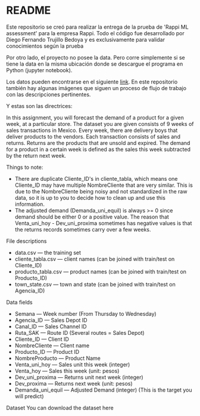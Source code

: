 # README

Este repositorio se creó para realizar la entrega de la prueba de 'Rappi ML assessment' para la empresa Rappi. Todo el código fue desarrollado por Diego Fernando Trujillo Bedoya y es exclusivamente para validar conocimientos según la prueba


Por otro lado, el proyecto no posee la data. Pero corre simplemente si se tiene la data en la misma ubicación donde se descargue el programa en Python (jupyter notebook).

Los datos pueden encontrarse en el siguiente [link](https://drive.google.com/file/d/0B5XtSrqMH82icDlmME83NkNmaUE/view). En este repositorio también hay algunas imágenes que siguen un proceso de flujo de trabajo con las descripciones pertinentes.

Y estas son las directrices:


In this assignment, you will forecast the demand of a product for a given week, at a particular store. The dataset you are given consists of 9 weeks of sales transactions in Mexico. Every week, there are delivery boys that deliver products to the vendors. Each transaction consists of sales and returns. Returns are the products that are unsold and expired. The demand for a product in a certain week is defined as the sales this week subtracted by the return next week.

Things to note:
* There are duplicate Cliente_ID's in cliente_tabla, which means one Cliente_ID may have multiple NombreCliente that are very similar. This is due to the NombreCliente being noisy and not standardized in the raw data, so it is up to you to decide how to clean up and use this information.
* The adjusted demand (Demanda_uni_equil) is always >= 0 since demand should be either 0 or a positive value. The reason that Venta_uni_hoy - Dev_uni_proxima sometimes has negative values is that the returns records sometimes carry over a few weeks.


File descriptions
* data.csv — the training set
* cliente_tabla.csv — client names (can be joined with train/test on Cliente_ID)
* producto_tabla.csv — product names (can be joined with train/test on Producto_ID)
* town_state.csv — town and state (can be joined with train/test on Agencia_ID)



Data fields
* Semana — Week number (From Thursday to Wednesday)
* Agencia_ID — Sales Depot ID
* Canal_ID — Sales Channel ID
* Ruta_SAK — Route ID (Several routes = Sales Depot)
* Cliente_ID — Client ID
* NombreCliente — Client name
* Producto_ID — Product ID
* NombreProducto — Product Name
* Venta_uni_hoy — Sales unit this week (integer)
* Venta_hoy — Sales this week (unit: pesos)
* Dev_uni_proxima — Returns unit next week (integer)
* Dev_proxima — Returns next week (unit: pesos)
* Demanda_uni_equil — Adjusted Demand (integer) (This is the target you will predict)



Dataset
You can download the dataset here




